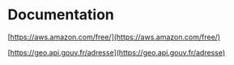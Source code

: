 # Documentation

[https://aws.amazon.com/free/](https://aws.amazon.com/free/)

[https://geo.api.gouv.fr/adresse](https://geo.api.gouv.fr/adresse)

